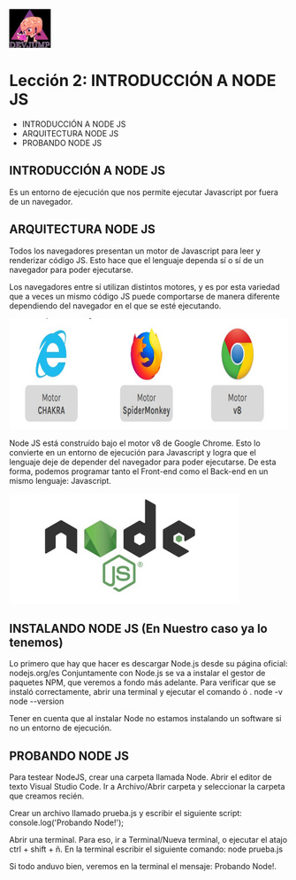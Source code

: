 <img  src='../logo.png' height='70px'>

# Lección 2: INTRODUCCIÓN A NODE JS

* INTRODUCCIÓN A NODE JS
* ARQUITECTURA NODE JS
* PROBANDO NODE JS

## INTRODUCCIÓN A NODE JS

Es un entorno de ejecución que nos permite ejecutar Javascript por fuera de un navegador.

## ARQUITECTURA NODE JS

Todos los navegadores presentan un motor de Javascript para leer y renderizar código JS. Esto hace que el lenguaje dependa sí o sí de un navegador para poder ejecutarse.

Los navegadores entre sí utilizan distintos motores, y es por esta variedad que a veces un mismo código JS puede comportarse de manera diferente dependiendo del navegador en el que se esté ejecutando.

<img  src='../img/node.jpg' height='200px'>

Node JS está construído bajo el motor v8 de Google Chrome. Esto lo convierte en un entorno de ejecución para Javascript y logra que el lenguaje deje de depender del navegador para poder ejecutarse.
De esta forma, podemos programar tanto el Front-end como el Back-end en un mismo lenguaje: Javascript.

<img  src='../img/node2.jpg' height='200px'>

## INSTALANDO NODE JS (En Nuestro caso ya lo tenemos)

Lo primero que hay que hacer es descargar Node.js desde su página oficial: nodejs.org/es
Conjuntamente con Node.js se va a instalar el gestor de paquetes NPM, que veremos a fondo más adelante.
Para verificar que se instaló correctamente, abrir una terminal y ejecutar el comando ó .
node -v node --version

Tener en cuenta que al instalar Node no estamos instalando un software si no un entorno de ejecución.

## PROBANDO NODE JS

Para testear NodeJS, crear una carpeta llamada Node. 
Abrir el editor de texto Visual Studio Code. Ir a Archivo/Abrir carpeta y seleccionar la carpeta que creamos recién. 

Crear un archivo llamado prueba.js y escribir el siguiente script: 
console.log('Probando Node!');

Abrir una terminal. Para eso, ir a Terminal/Nueva terminal, o ejecutar el atajo ctrl + shift + ñ. En la terminal escribir el siguiente comando:
node prueba.js

Si todo anduvo bien, veremos en la terminal el mensaje: Probando Node!.







